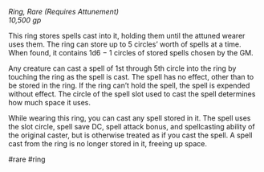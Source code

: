 *Ring, Rare (Requires Attunement)*  
*10,500 gp*

This ring stores spells cast into it, holding them until the attuned wearer uses them. The ring can store up to 5 circles’ worth of spells at a time. When found, it contains 1d6 − 1 circles of stored spells chosen by the GM.

Any creature can cast a spell of 1st through 5th circle into the ring by touching the ring as the spell is cast. The spell has no effect, other than to be stored in the ring. If the ring can’t hold the spell, the spell is expended without effect. The circle of the spell slot used to cast the spell determines how much space it uses.

While wearing this ring, you can cast any spell stored in it. The spell uses the slot circle, spell save DC, spell attack bonus, and spellcasting ability of the original caster, but is otherwise treated as if you cast the spell. A spell cast from the ring is no longer stored in it, freeing up space.

#rare #ring
